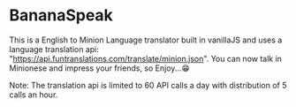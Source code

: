 # BananaSpeak
This is a English to Minion Language translator built in vanillaJS and uses a language translation api: "https://api.funtranslations.com/translate/minion.json".
You can now talk in Minionese and impress your friends, so Enjoy...😁

Note: The translation api is limited to 60 API calls a day with distribution of 5 calls an hour.
